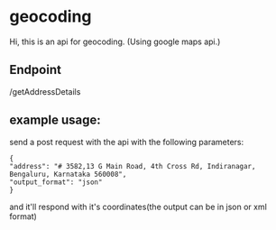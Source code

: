 # geocoding

Hi, this is an api for geocoding.
(Using google maps api.)
## Endpoint
/getAddressDetails
    
## example usage:
send a post request with the api with the following parameters:
    
    {
    "address": "# 3582,13 G Main Road, 4th Cross Rd, Indiranagar,
    Bengaluru, Karnataka 560008",
    "output_format": "json"
    }
    
and it'll respond with it's coordinates(the output can be in json or xml format)    
    
    